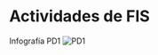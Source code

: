 # Actividades de FIS
Infografía PD1
![PD1](https://github.com/rhzx0r/Fundamentos-LIS/assets/143556238/4e6bc208-8635-41e6-8949-4741cd2b546c)
